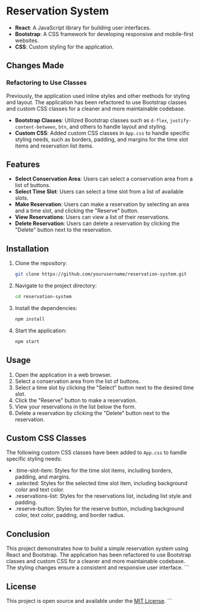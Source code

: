 # Reservation System

- **React**: A JavaScript library for building user interfaces.
- **Bootstrap**: A CSS framework for developing responsive and mobile-first websites.
- **CSS**: Custom styling for the application.

## Changes Made

### Refactoring to Use Classes

Previously, the application used inline styles and other methods for styling and layout. The application has been refactored to use Bootstrap classes and custom CSS classes for a cleaner and more maintainable codebase.

- **Bootstrap Classes**: Utilized Bootstrap classes such as `d-flex`, `justify-content-between`, `btn`, and others to handle layout and styling.
- **Custom CSS**: Added custom CSS classes in `App.css` to handle specific styling needs, such as borders, padding, and margins for the time slot items and reservation list items.

## Features

- **Select Conservation Area**: Users can select a conservation area from a list of buttons.
- **Select Time Slot**: Users can select a time slot from a list of available slots.
- **Make Reservation**: Users can make a reservation by selecting an area and a time slot, and clicking the "Reserve" button.
- **View Reservations**: Users can view a list of their reservations.
- **Delete Reservation**: Users can delete a reservation by clicking the "Delete" button next to the reservation.

## Installation

1. Clone the repository:

   ```bash
   git clone https://github.com/yourusername/reservation-system.git

2. Navigate to the project directory:

   ```bash
   cd reservation-system

3. Install the dependencies:

   ```bash
   npm install

4. Start the application:

   ```bash
   npm start

## Usage

1. Open the application in a web browser.
2. Select a conservation area from the list of buttons.
3. Select a time slot by clicking the "Select" button next to the desired time slot.
4. Click the "Reserve" button to make a reservation.
5. View your reservations in the list below the form.
6. Delete a reservation by clicking the "Delete" button next to the reservation.

## Custom CSS Classes

The following custom CSS classes have been added to `App.css` to handle specific styling needs:

- .time-slot-item: Styles for the time slot items, including borders, padding, and margins.
- .selected: Styles for the selected time slot item, including background color and text color.
- .reservations-list: Styles for the reservations list, including list style and padding.
- .reserve-button: Styles for the reserve button, including background color, text color, padding, and border radius.

## Conclusion

This project demonstrates how to build a simple reservation system using React and Bootstrap. The application has been refactored to use Bootstrap classes and custom CSS for a cleaner and more maintainable codebase. The styling changes ensure a consistent and responsive user interface. ```

## License

This project is open source and available under the [MIT License](LICENSE). ```